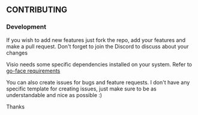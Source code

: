 ## CONTRIBUTING
### Development
If you wish to add new features just fork the repo, add your features and make a pull request. Don't forget to join the Discord to discuss about your changes

Visio needs some specific dependencies installed on your system. Refer to [go-face requirements](https://github.com/Kagami/go-face#requirements)

You can also create issues for bugs and feature requests. I don't have any specific template for creating issues, just make sure to be as understandable and nice as possible :)

Thanks
